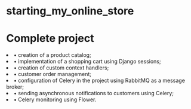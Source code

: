 # starting_my_online_store

<h1>Complete project</h1>

<lo>
<li>• creation of a product catalog; </li>
<li>• implementation of a shopping cart using Django sessions;  </li>
<li>• creation of custom context handlers;  </li>
<li>• customer order management; </li>
<li>• configuration of Celery in the project using RabbitMQ as a message broker;  </li>
<li>• sending asynchronous notifications to customers using Celery;  </li>
<li>• Celery monitoring using Flower. </li>
</lo>
